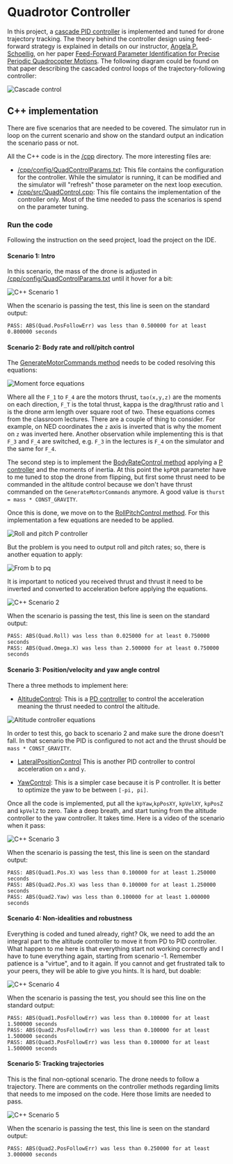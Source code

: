 # Quadrotor Controller

In this project, a [cascade PID controller](https://controlstation.com/cascade-control-cascade-control-configured/) is implemented and tuned for drone trajectory tracking. The theory behind the controller design using feed-forward strategy is explained in details on our instructor, [Angela P. Schoellig](http://www.dynsyslab.org/prof-angela-schoellig/), on her paper [Feed-Forward Parameter Identification for Precise Periodic
Quadrocopter Motions](http://www.dynsyslab.org/wp-content/papercite-data/pdf/schoellig-acc12.pdf). The following diagram could be found on that paper describing the cascaded control loops of the trajectory-following controller:

![Cascade control](./images/controller_1.JPG)

## C++ implementation

There are five scenarios that are needed to be covered. The simulator run in loop on the current scenario and show on the standard output an indication the scenario pass or not.

All the C++ code is in the [/cpp](./cpp) directory. The more interesting files are:

- [/cpp/config/QuadControlParams.txt](./cpp/config/QuadControlParams.txt): This file contains the configuration for the controller. While the simulator is running, it can be modified and the simulator will "refresh" those parameter on the next loop execution.
- [/cpp/src/QuadControl.cpp](./cpp/src/QuadControl.cpp): This  file contains the implementation of the controller only. Most of the time needed to pass the scenarios is spend on the parameter tuning.

### Run the code

Following the instruction on the seed project, load the project on the IDE.

#### Scenario 1: Intro

In this scenario, the mass of the drone is adjusted in [/cpp/config/QuadControlParams.txt](./cpp/config/QuadControlParams.txt) until it hover for a bit:

![C++ Scenario 1](./images/1_Intro.gif)

When the scenario is passing the test, this line is seen on the standard output:

```
PASS: ABS(Quad.PosFollowErr) was less than 0.500000 for at least 0.800000 seconds
```

#### Scenario 2: Body rate and roll/pitch control

The [GenerateMotorCommands method](./cpp/src/QuadControl.cpp#L58-L53) needs to be coded resolving this equations:

![Moment force equations](./images/generateMotorCommands.JPG)

Where all the `F_1` to `F_4` are the motors thrust, `tao(x,y,z)` are the moments on each direction, `F_T` is the total thrust, kappa is the drag/thrust ratio and `l` is the drone arm length over square root of two. These equations comes from the classroom lectures. There are a couple of thing to consider. For example, on NED coordinates the `z` axis is inverted that is why the moment on `z` was inverted here. Another observation while implementing this is that `F_3` and `F_4` are switched, e.g. `F_3` in the lectures is `F_4` on the simulator and the same for `F_4`.

The second step is to implement the [BodyRateControl method](./cpp/src/QuadControl.cpp#L95-L121) applying a [P controller](https://en.wikipedia.org/wiki/Proportional_control) and the moments of inertia. At this point the `kpPQR` parameter have to me tuned to stop the drone from flipping, but first some thrust need to be commanded in the altitude control because we don't have thrust commanded on the `GenerateMotorCommands` anymore. A good value is `thurst = mass * CONST_GRAVITY`.

Once this is done, we move on to the [RollPitchControl method](./cpp/src/QuadControl.cpp#L124-L167). For this implementation a few equations are needed to be applied. 

![Roll and pitch P controller](./images/bodyRateController.JPG)

But the problem is you need to output roll and pitch rates; so, there is another equation to apply:

![From b to pq](./images/rollPitchController.JPG)

It is important to noticed you received thrust and thrust it need to be inverted and converted to acceleration before applying the equations.

![C++ Scenario 2](./images/2_attitudeControl.gif)

When the scenario is passing the test, this line is seen on the standard output:

```
PASS: ABS(Quad.Roll) was less than 0.025000 for at least 0.750000 seconds
PASS: ABS(Quad.Omega.X) was less than 2.500000 for at least 0.750000 seconds
```

#### Scenario 3: Position/velocity and yaw angle control

There a three methods to implement here:

- [AltitudeControl](./cpp/QuadControl.cpp#L169-L212): This is a [PD controller](https://en.wikipedia.org/wiki/PID_controller) to control the acceleration meaning the thrust needed to control the altitude.

![Altitude controller equations](./images/altitudeController.JPG)

In order to test this, go back to scenario 2 and make sure the drone doesn't fall. In that scenario the PID is configured to not act and the thrust should be `mass * CONST_GRAVITY`.

- [LateralPositionControl](./cpp/QuadControl.cpp#L215-L267) This is another PID controller to control acceleration on `x` and `y`.

- [YawControl](./cpp/QuadControl.cpp#L270-L302): This is a simpler case because it is P controller. It is better to optimize the yaw to be between `[-pi, pi]`.

Once all the code is implemented, put all the `kpYaw`,`kpPosXY`, `kpVelXY`, `kpPosZ` and `kpVelZ` to zero. Take a deep breath, and start tuning from the altitude controller to the yaw controller. It takes time. Here is a video of the scenario when it pass:

![C++ Scenario 3](./images/3_positionControl.gif)

When the scenario is passing the test, this line is seen on the standard output:

```
PASS: ABS(Quad1.Pos.X) was less than 0.100000 for at least 1.250000 seconds
PASS: ABS(Quad2.Pos.X) was less than 0.100000 for at least 1.250000 seconds
PASS: ABS(Quad2.Yaw) was less than 0.100000 for at least 1.000000 seconds
```

#### Scenario 4: Non-idealities and robustness

Everything is coded and tuned already, right? Ok, we need to add the an integral part to the altitude controller to move it from PD to PID controller. What happen to me here is that everything start not working correctly and I have to tune everything again, starting from scenario -1. Remember patience is a "virtue", and to it again. If you cannot and get frustrated talk to your peers, they will be able to give you hints. It is hard, but doable:

![C++ Scenario 4](./images/4_nonidealities.gif)

When the scenario is passing the test, you should see this line on the standard output:

```
PASS: ABS(Quad1.PosFollowErr) was less than 0.100000 for at least 1.500000 seconds
PASS: ABS(Quad2.PosFollowErr) was less than 0.100000 for at least 1.500000 seconds
PASS: ABS(Quad3.PosFollowErr) was less than 0.100000 for at least 1.500000 seconds
```

#### Scenario 5: Tracking trajectories

This is the final non-optional scenario. The drone needs to follow a trajectory. There are comments on the controller methods regarding limits that needs to me imposed on the code. Here those limits are needed to pass.

![C++ Scenario 5](./images/5_trajectoryFollow.gif)

When the scenario is passing the test, this line is seen on the standard output:

```
PASS: ABS(Quad2.PosFollowErr) was less than 0.250000 for at least 3.000000 seconds
```
